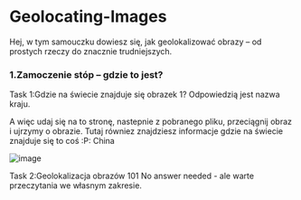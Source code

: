 # Geolocating-Images
Hej, w tym samouczku dowiesz się, jak geolokalizować obrazy – od prostych rzeczy do znacznie trudniejszych.

<h3>1.Zamoczenie stóp – gdzie to jest?</h3>

Task 1:Gdzie na świecie znajduje się obrazek 1? Odpowiedzią jest nazwa kraju.

A więc udaj się na to stronę, nastepnie z pobranego pliku, przeciągnij obraz i ujrzymy o obrazie.
Tutaj równiez znajdziesz informacje gdzie na świecie znajduje się to coś :P: China 

![image](https://github.com/user-attachments/assets/094693ed-a3e0-4157-b824-fca44e7738cb)

Task 2:Geolokalizacja obrazów 101
No answer needed - ale warte przeczytania we własnym zakresie.




